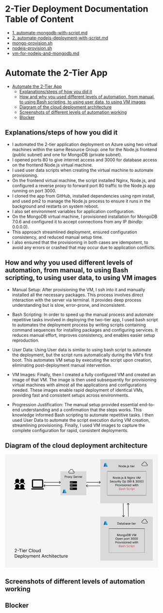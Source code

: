 # 2-Tier Deployment Documentation Table of Content

- [1. automate-mongodb-with-script.md](two-tier-automation/1.%20automate-mongodb-with-script.md)
- [2. automate-nodejs-deployment-with-script.md](two-tier-automation/2.%20automate-nodejs-deployment-with-script.md)
- [mongo-provision.sh](two-tier-automation/mongo-provision.sh)
- [nodejs-provision.sh](two-tier-automation/nodejs-provision.sh)
- [vm-for-nodejs-and-mongodb.md](two-tier-automation/vm-for-nodejs-and-mongodb.md)

# Automate the 2-Tier App

- [Automate the 2-Tier App](#automate-the-2-tier-app)
  - [Explanations/steps of how you did it](#explanationssteps-of-how-you-did-it)
  - [How and why you used different levels of automation, from manual, to using Bash scripting, to using user data, to using VM images](#how-and-why-you-used-different-levels-of-automation-from-manual-to-using-bash-scripting-to-using-user-data-to-using-vm-images)
  - [Diagram of the cloud deployment architecture](#diagram-of-the-cloud-deployment-architecture)
  - [Screenshots of different levels of automation working](#screenshots-of-different-levels-of-automation-working)
  - [Blocker](#blocker)

## Explanations/steps of how you did it

- I automated the 2-tier application deployment on Azure using two virtual machines within the same Resource Group: one for the Node.js frontend (public subnet) and one for MongoDB (private subnet).
- I opened ports 80 to give internet access and 3000 for database access on the frontend Node.js virtual machine.
- I used user data scripts when creating the virtual machine to automate provisioning.
- On the frontend virtual machine, the script installed Nginx, Node.js, and configured a reverse proxy to forward port 80 traffic to the Node.js app running on port 3000.
- I cloned the app from GitHub, installed dependencies using npm install, and used pm2 to manage the Node.js process to ensure it runs in the background and restarts on system reboot.
- I also set environment variables for application configuration.
- On the MongoDB virtual machine, I provisioned installation for MongoDB 7.0.6 and configured it to accept connections from any IP (bindIp: 0.0.0.0).
- This approach streamlined deployment, ensured configuration consistency, and reduced manual setup time.
- I also ensured that the provisioning in both cases are idempotent, to avoid any errors or crashed that may occur due to application conflicts.

## How and why you used different levels of automation, from manual, to using Bash scripting, to using user data, to using VM images

- Manual Setup: After provisioning the VM, I ssh into it and manually installed all the necessary packages. This process involves direct interaction with the server via terminal. It provides deep process understanding but is slow, error-prone, and inconsistent.

- Bash Scripting: In order to speed up the manual process and automate repetitive tasks involved in deploying the two-tier app, I used bash script to automates the deployment process by writing scripts containing command sequences for installing packages and configuring services. It reduces manual effort, improves consistency, and enables easier setup reproduction.

- User Data: Using User data is similar to using bash script to automate the deployment, but the script runs automatically during the VM's first boot. This automates VM setup by executing the script upon creation, eliminating post-deployment manual intervention.

- VM Images: Finally, then I created a fully configured VM and created an image of that VM. The image is then used subsequently for provisioning virtual machines with almost all the applications and configurations needed. These images enable rapid deployment of identical VMs, providing fast and consistent setups across environments.

- Progression Justification: The manual setup provided essential end-to-end understanding and a confirmation that the steps works. This knowledge informed Bash scripting to automate repetitive tasks. I then used User Data to automate the script execution during VM creation, streamlining provisioning. Finally, I used VM images to capture the complete configuration for rapid, consistent deployments.

## Diagram of the cloud deployment architecture

![cloud-deployment-architecture.png](cloud-deployment-architecture.png)

## Screenshots of different levels of automation working

## Blocker

